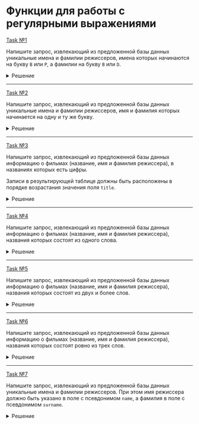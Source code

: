 # Функции для работы с регулярными выражениями

[Task №1](https://stepik.org/lesson/1481755/step/15?unit=1501468)

Напишите запрос, извлекающий из предложенной базы данных уникальные имена и фамилии режиссеров, имена которых начинаются на букву `B` или `P`, а фамилии на букву `B` или `D`.

<details>
  <summary>Решение</summary>

  ```sql
  SELECT DISTINCT director
  FROM Films
  WHERE REGEXP_LIKE(director, '[BP]\\w* [BD]\\w*', 'c') = 1;
  ```

</details>

---

[Task №2](https://stepik.org/lesson/1481755/step/16?unit=1501468)

Напишите запрос, извлекающий из предложенной базы данных уникальные имена и фамилии режиссеров, имя и фамилия которых начинается на одну и ту же букву.

<details>
  <summary>Решение</summary>

  ```sql
  SELECT DISTINCT director
  FROM Films
  WHERE REGEXP_LIKE(director, '([A-Z])\\w*[ ]\\1', 'c') = 1;
  ```

</details>

---

[Task №3](https://stepik.org/lesson/1481755/step/17?unit=1501468)

Напишите запрос, извлекающий из предложенной базы данных информацию о фильмах (название, имя и фамилия режиссера), в названиях которых есть цифры.

Записи в результирующей таблице должны быть расположены в порядке возрастания значения поля `title`.

<details>
  <summary>Решение</summary>

  ```sql
  SELECT title, director
  FROM Films
  WHERE REGEXP_LIKE(title, '\\d', 'c') = 1
  ORDER BY title;
  ```

</details>

---

[Task №4](https://stepik.org/lesson/1481755/step/18?unit=1501468)

Напишите запрос, извлекающий из предложенной базы данных информацию о фильмах (название, имя и фамилия режиссера), названия которых состоят из одного слова.

<details>
  <summary>Решение</summary>

  ```sql
  SELECT title, director
  FROM Films
  WHERE REGEXP_LIKE(title, '^\\w+$') = 1
  ORDER BY title;
  ```

</details>

---

[Task №5](https://stepik.org/lesson/1481755/step/19?unit=1501468)

Напишите запрос, извлекающий из предложенной базы данных информацию о фильмах (название, имя и фамилия режиссера), названия которых состоят из двух и более слов.

<details>
  <summary>Решение</summary>

  ```sql
  SELECT title, director
  FROM Films
  WHERE REGEXP_LIKE(title, '(\\b\\w+\\b ?){2,}')
  ORDER BY title;
  ```

</details>

---

[Task №6](https://stepik.org/lesson/1481755/step/20?unit=1501468)

Напишите запрос, извлекающий из предложенной базы данных информацию о фильмах (название, имя и фамилия режиссера), названия которых состоят ровно из трех слов.

<details>
  <summary>Решение</summary>

  ```sql
  SELECT title, director
  FROM Films
  WHERE REGEXP_LIKE(title, '^(\\b\\w+\\b ?){3}$')
  ORDER BY title;
  ```

</details>

---

[Task №7](https://stepik.org/lesson/1481755/step/21?unit=1501468)

Напишите запрос, извлекающий из предложенной базы данных уникальные имена и фамилии режиссеров. При этом имя режиссера должно быть указано в поле с псевдонимом `name`, а фамилия в поле с псевдонимом `surname`.

<details>
  <summary>Решение</summary>

  ```sql
  SELECT DISTINCT REGEXP_SUBSTR(director, '^[A-Z]\\w+') AS name,
         REGEXP_SUBSTR(director, '[A-Z]\\w+$') AS surname
  FROM Films
  ORDER BY name;
  ```

</details>
